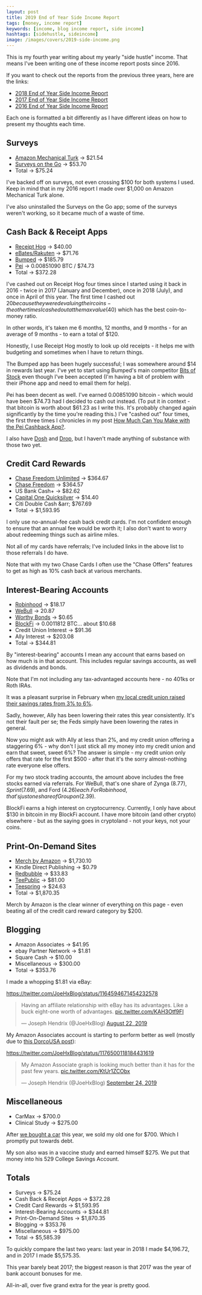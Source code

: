 ```yaml
---
layout: post
title: 2019 End of Year Side Income Report
tags: [money, income report]
keywords: [income, blog income report, side income]
hashtags: [sidehustle, sideincome]
image: /images/covers/2019-side-income.png
---
```


This is my fourth year writing about my yearly "side hustle" income. That means I've been writing one of these income report posts since 2016.

If you want to check out the reports from the previous three years, here are the links:

* [2018 End of Year Side Income Report](https://www.joehxblog.com/2018-end-of-year-side-income-report/)
* [2017 End of Year Side Income Report](https://www.joehxblog.com/2017-end-of-year-side-income-report/)
* [2016 End of Year Side Income Report](https://www.joehxblog.com/2016-end-of-year-side-income-report/)

Each one is formatted a bit differently as I have different ideas on how to present my thoughts each time.

## Surveys

* [Amazon Mechanical Turk](https://www.mturk.com/) &rarr; $21.54
* [Surveys on the Go](https://www.surveysonthego.com/) &rarr; $53.70
* Total &rarr; $75.24

I've backed off on surveys, not even crossing $100 for both systems I used. Keep in mind that in my 2016 report I made over $1,000 on Amazon Mechanical Turk alone.

I've also uninstalled the Surveys on the Go app; some of the surveys weren't working, so it became much of a waste of time.

## Cash Back & Receipt Apps

* [Receipt Hog](https://www.receipthog.com/) &rarr; $40.00
* [eBates/Rakuten](https://hendrixjoseph.github.io/ebates/) &rarr; $71.76
* [Bumped](https://bumped.com/) &rarr; $185.79
* [Pei](https://www.joehxblog.com/pei/) &rarr; 0.00851090 BTC / $74.73
* Total &rarr; $372.28

I've cashed out on Receipt Hog four times since I started using it back in 2016 - twice in 2017 (January and December), once in 2018 (July), and once in April of this year. The first time I cashed out $20 because they were devaluing their coins - the other times I cashed out at the max value ($40) which has the best coin-to-money ratio.

In other words, it's taken me 6 months, 12 months, and 9 months - for an average of 9 months - to earn a total of $120.

Honestly, I use Receipt Hog mostly to look up old receipts - it helps me with budgeting and sometimes when I have to return things.

The Bumped app has been hugely successful; I was somewhere around $14 in rewards last year. I've yet to start using Bumped's main competitor [Bits of Stock](https://www.joehxblog.com/bits-of-stock/) even though I've been accepted (I'm having a bit of problem with their iPhone app and need to email them for help).

Pei has been decent as well. I've earned 0.00851090 bitcoin - which would have been $74.73 had I decided to cash out instead. (To put it in context - that bitcoin is worth about $61.23 as I write this. It's probably changed again significantly by the time you're reading this.) I've "cashed out" four times, the first three times I chronicles in my post [How Much Can You Make with the Pei Cashback App?](https://www.joehxblog.com/how-much-can-you-make-with-the-pei-cashback-app/).

I also have [Dosh](https://www.joehxblog.com/dosh/) and [Drop](https://www.joehxblog.com/drop/), but I haven't made anything of substance with those two yet.

## Credit Card Rewards

* [Chase Freedom Unlimited](https://www.joehxblog.com/chase-freedom-unlimited/) &rarr; $364.67
* [Chase Freedom](https://www.joehxblog.com/chase-freedom/) &rarr; $364.57
* US Bank Cash+ &rarr; $82.62
* [Capital One Quicksilver](https://www.joehxblog.com/capital-one/) &rarr; $14.40
* Citi Double Cash &arr; $767.69
* Total &rarr; $1,593.95

I only use no-annual-fee cash back credit cards. I'm not confident enough to ensure that an annual fee would be worth it; I also don't want to worry about redeeming things such as airline miles.

Not all of my cards have referrals; I've included links in the above list to those referrals I do have.

Note that with my two Chase Cards I often use the "Chase Offers" features to get as high as 10% cash back at various merchants.

## Interest-Bearing Accounts

* [Robinhood](https://www.joehxblog.com/robinhood/) &rarr; $18.17
* [WeBull](https://www.joehxblog.com/webull/) &rarr; 20.87
* [Worthy Bonds](https://www.joehxblog.com/worthybonds/) &rarr; $0.65
* [BlockFi](https://www.joehxblog.com/blockfi/) &rarr; 0.0011812 BTC... about $10.68
* Credit Union Interest &rarr; $91.36
* Ally Interest &rarr; $203.08
* Total &rarr; $344.81

By "interest-bearing" accounts I mean any account that earns based on how much is in that account. This includes regular savings accounts, as well as dividends and bonds.

Note that I'm not including any tax-advantaged accounts here - no 401ks or Roth IRAs.

It was a pleasant surprise in February when [my local credit union raised their savings rates from 3% to 6%](https://www.joehxblog.com/wright-patt-credit-union-quietly-doubles-truesaver-rate/).

Sadly, however, Ally has been lowering their rates this year consistently. It's not their fault per se; the Feds simply have been lowering the rates in general.

Now you might ask with Ally at less than 2%, and my credit union offering a staggering 6% - why don't I just stick all my money into my credit union and earn that sweet, sweet 6%? The answer is simple - my credit union only offers that rate for the first $500 - after that it's the sorry almost-nothing rate everyone else offers.

For my two stock trading accounts, the amount above includes the free stocks earned via referrals. For WeBull, that's one share of Zynga ($8.77), Sprint ($7.69), and Ford ($4.26) each. For Robinhood, that's just one share of Groupon ($2.39).

BlockFi earns a high interest on cryptocurrency. Currently, I only have about $130 in bitcoin in my BlockFi account. I have more bitcoin (and other crypto) elsewhere - but as the saying goes in cryptoland - not your keys, not your coins.

## Print-On-Demand Sites

* [Merch by Amazon](https://www.joehxblog.com/t-shirts/) &rarr; $1,730.10
* Kindle Direct Publishing &rarr; $0.79
* [Redbubble](https://www.redbubble.com/people/joehx) &rarr; $33.83
* [TeePublic](https://www.joehxblog.com/teepublic/) &rarr; $81.00
* [Teespring](https://teespring.com/stores/joehxs-store) &rarr; $24.63
* Total &rarr; $1,870.35

Merch by Amazon is the clear winner of everything on this page - even beating all of the credit card reward category by $200.

## Blogging

* Amazon Associates &rarr; $41.95
* ebay Partner Network &rarr; $1.81
* Square Cash &rarr; $10.00
* Miscellaneous &rarr; $300.00
* Total &rarr; $353.76

I made a whopping $1.81 via eBay:

https://twitter.com/JoeHxBlog/status/1164594671454232578
<blockquote class="twitter-tweet" data-theme="dark"><p lang="en" dir="ltr">Having an affiliate relationship with eBay has its advantages. Like a buck eight-one worth of advantages. <a href="https://t.co/KAH3Otf9FI">pic.twitter.com/KAH3Otf9FI</a></p>&mdash; Joseph Hendrix (@JoeHxBlog) <a href="https://twitter.com/JoeHxBlog/status/1164594671454232578?ref_src=twsrc%5Etfw">August 22, 2019</a></blockquote>

My Amazon Associates account is starting to perform better as well (mostly due to [this DorcoUSA post](https://www.joehxblog.com/how-to-get-dorco-razor-blades-after-dorcousa-shuts-down/)):

https://twitter.com/JoeHxBlog/status/1176500118184431619
<blockquote class="twitter-tweet" data-theme="dark"><p lang="en" dir="ltr">My Amazon Associate graph is looking much better than it has for the past few years. <a href="https://t.co/KtUr1ZCObx">pic.twitter.com/KtUr1ZCObx</a></p>&mdash; Joseph Hendrix (@JoeHxBlog) <a href="https://twitter.com/JoeHxBlog/status/1176500118184431619?ref_src=twsrc%5Etfw">September 24, 2019</a></blockquote> <script async src="https://platform.twitter.com/widgets.js" charset="utf-8"></script> 

## Miscellaneous

* CarMax &rarr; $700.0
* Clinical Study &rarr; $275.00

After [we bought a car](https://www.joehxblog.com/we-bought-a-car/) this year, we sold my old one for $700. Which I promptly put towards debt.

My son also was in a vaccine study and earned himself $275. We put that money into his 529 College Savings Account.

## Totals

* Surveys &rarr; $75.24
* Cash Back & Receipt Apps &rarr; $372.28
* Credit Card Rewards &rarr; $1,593.95
* Interest-Bearing Accounts &rarr; $344.81
* Print-On-Demand Sites &rarr; $1,870.35
* Blogging &rarr; $353.76
* Miscellaneous &rarr; $975.00
* Total &rarr; $5,585.39

To quickly compare the last two years: last year in 2018 I made $4,196.72, and in 2017 I made $5,575.35.

This year barely beat 2017; the biggest reason is that 2017 was the year of bank account bonuses for me.

All-in-all, over five grand extra for the year is pretty good.